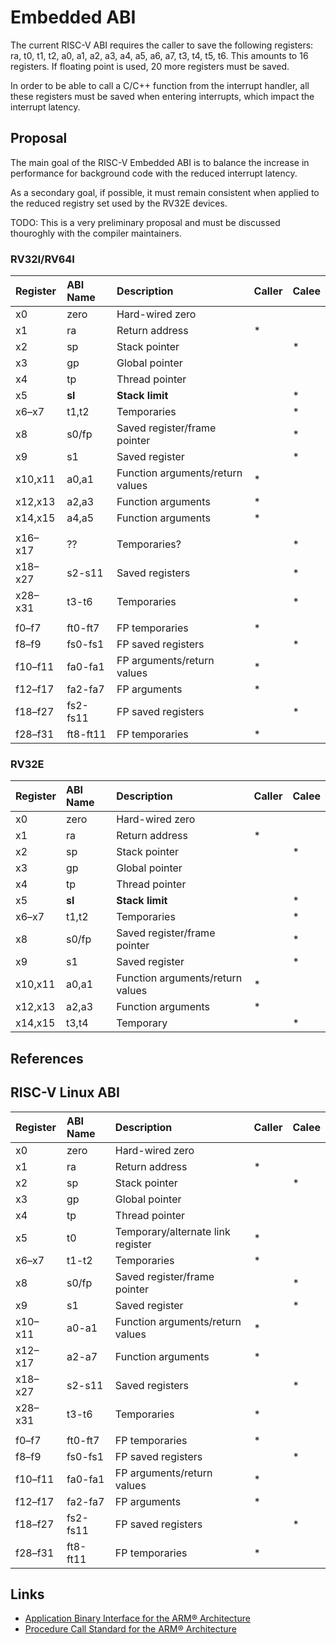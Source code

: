 # Embedded ABI

The current RISC-V ABI requires the caller to save the following registers: 
ra, t0, t1, t2, a0, a1, a2, a3, a4, a5, a6, a7, t3, t4, t5, t6. This amounts 
to 16 registers. If floating point is used, 20 more registers must be saved.

In order to be able to call a C/C++ function from the interrupt handler, all 
these registers must be saved when entering interrupts, which impact the
interrupt latency.

## Proposal

The main goal of the RISC-V Embedded ABI is to balance the increase in performance for background code with the reduced interrupt latency.

As a secondary goal, if possible, it must remain consistent when applied to the reduced registry set used by the RV32E devices.

TODO: This is a very preliminary proposal and must be discussed thouroghly with the compiler maintainers.

### RV32I/RV64I

| Register | ABI Name | Description | Caller | Calee |
|:---------|:---------|:------------|--------|-------|
| x0 | zero | Hard-wired zero |  |  |
| x1 | ra | Return address | * |  |
| x2 | sp | Stack pointer |  | * |
| x3 | gp | Global pointer |  |  |
| x4 | tp | Thread pointer |  |  |
| x5 | **sl** | **Stack limit** |  | * |
| x6–x7 | t1,t2 | Temporaries | | * |
| x8 | s0/fp | Saved register/frame pointer |  | * |
| x9 | s1 | Saved register |  | * |
| x10,x11 | a0,a1 | Function arguments/return values | * |  |
| x12,x13 | a2,a3 | Function arguments | * |  |
| x14,x15 | a4,a5 | Function arguments | * |  |
|||||
| x16–x17 | ?? | Temporaries? |  | * |
| x18–x27 | s2-s11 | Saved registers |  | * |
| x28–x31 | t3-t6 | Temporaries |  | * |
|||||
| f0–f7 | ft0-ft7 | FP temporaries | * |  |
| f8–f9 | fs0-fs1 | FP saved registers |  | * |
| f10–f11 | fa0-fa1 | FP arguments/return values | * |  |
| f12–f17 | fa2-fa7 | FP arguments | * |  |
| f18–f27 | fs2-fs11 | FP saved registers |  | * |
| f28–f31 | ft8-ft11 | FP temporaries | * |  |

### RV32E

| Register | ABI Name | Description | Caller | Calee |
|:---------|:---------|:------------|--------|-------|
| x0 | zero | Hard-wired zero |  |  |
| x1 | ra | Return address | * |  |
| x2 | sp | Stack pointer |  | * |
| x3 | gp | Global pointer |  |  |
| x4 | tp | Thread pointer |  |  |
| x5 | **sl** | **Stack limit** |  | * |
| x6–x7 | t1,t2 | Temporaries |  | * |
| x8 | s0/fp | Saved register/frame pointer |  | * |
| x9 | s1 | Saved register |  | * |
| x10,x11 | a0,a1 | Function arguments/return values | * |  |
| x12,x13 | a2,a3 | Function arguments | * |  |
| x14,x15 | t3,t4 | Temporary | | * |

## References

## RISC-V Linux ABI

| Register | ABI Name | Description | Caller | Calee |
|:---------|:---------|:------------|--------|-------|
| x0 | zero | Hard-wired zero |  |  |
| x1 | ra | Return address | * |  |
| x2 | sp | Stack pointer |  | * |
| x3 | gp | Global pointer |  |  |
| x4 | tp | Thread pointer |  |  |
| x5 | t0 | Temporary/alternate link register | * |  |
| x6–x7 | t1-t2 | Temporaries | * |  |
| x8 | s0/fp | Saved register/frame pointer |  | * |
| x9 | s1 | Saved register |  | * |
| x10–x11 | a0-a1 | Function arguments/return values | * |  |
| x12–x17 | a2-a7 | Function arguments | * |  |
| x18–x27 | s2-s11 | Saved registers |  | * |
| x28–x31 | t3-t6 | Temporaries | * |  |
|||||
| f0–f7 | ft0-ft7 | FP temporaries | * |  |
| f8–f9 | fs0-fs1 | FP saved registers |  | * |
| f10–f11 | fa0-fa1 | FP arguments/return values | * |  |
| f12–f17 | fa2-fa7 | FP arguments | * |  |
| f18–f27 | fs2-fs11 | FP saved registers |  | * |
| f28–f31 | ft8-ft11 | FP temporaries | * |  |

## Links

- [Application Binary Interface for
the ARM® Architecture](http://infocenter.arm.com/help/topic/com.arm.doc.ihi0036b/IHI0036B_bsabi.pdf)
- [Procedure Call Standard for the ARM® Architecture](http://infocenter.arm.com/help/topic/com.arm.doc.ihi0042f/IHI0042F_aapcs.pdf)
